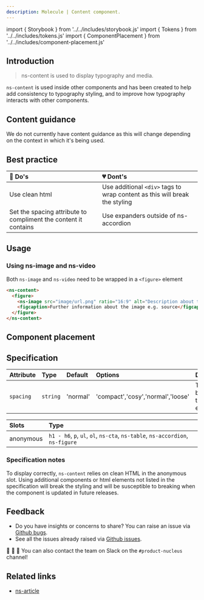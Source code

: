 ```yaml
---
description: Molecule | Content component.
---
```


import { Storybook } from '../../includes/storybook.js'
import { Tokens } from '../../includes/tokens.js'
import { ComponentPlacement } from '../../includes/component-placement.js'

## Introduction

> ns-content is used to display typography and media.

`ns-content` is used inside other components and has been created to help add consistency to typography styling, and to improve how typography interacts with other components.

## Content guidance

We do not currently have content guidance as this will change depending on the context in which it's being used.

## Best practice

| 💚 Do's | 💔 Dont's |
| :--- | :--- |
| Use clean html | Use additional `<div>` tags to wrap content as this will break the styling |
| Set the spacing attribute to compliment the content it contains | Use expanders outside of ns-accordion |

## Usage

<Storybook story="components-ns-content--standard"></Storybook>

### Using ns-image and ns-video

Both `ns-image` and `ns-video` need to be wrapped in a `<figure>` element

```html
<ns-content>
  <figure>
    <ns-image src="image/url.png" ratio="16:9" alt="Description about the image"></ns-image>
    <figcaption>Further information about the image e.g. source</figcaption>
  </figure>
</ns-content>
```

## Component placement

<ComponentPlacement component="ns-content" parentComponents="ns-article,ns-column,ns-expander,ns-form,ns-panel"></ComponentPlacement>

## Specification

| Attribute | Type | Default | Options | Description |
| :--- | :--- | :--- | :--- |-------------|
| `spacing` | `string` | 'normal' | 'compact','cosy','normal','loose' | The space between the elements |

| Slots | Type |
| :--- | :--- |
| anonymous | `h1 - h6`, `p`, `ul`, `ol`, `ns-cta`, `ns-table`, `ns-accordion`, `ns-figure` |

### Specification notes

To display correctly, `ns-content` relies on clean HTML in the anonymous slot. Using additional components or html elements not listed in the specification will break the styling and will be susceptible to breaking when the component is updated in future releases.

<Tokens component="content"></Tokens>

## Feedback

* Do you have insights or concerns to share? You can raise an issue via [Github bugs](https://github.com/ConnectedHomes/nucleus/issues/new?assignees=&labels=Bug&template=a--bug-report.md&title=[bug]%20[ns-content]).
* See all the issues already raised via [Github issues](https://github.com/connectedHomes/nucleus/issues?utf8=%E2%9C%93&q=is%3Aopen+is%3Aissue+label%3ABug+[ns-content]).

💩 🎉 🦄 You can also contact the team on Slack on the `#product-nucleus` channel!

## Related links

* [ns-article](components/ns-article.md)
